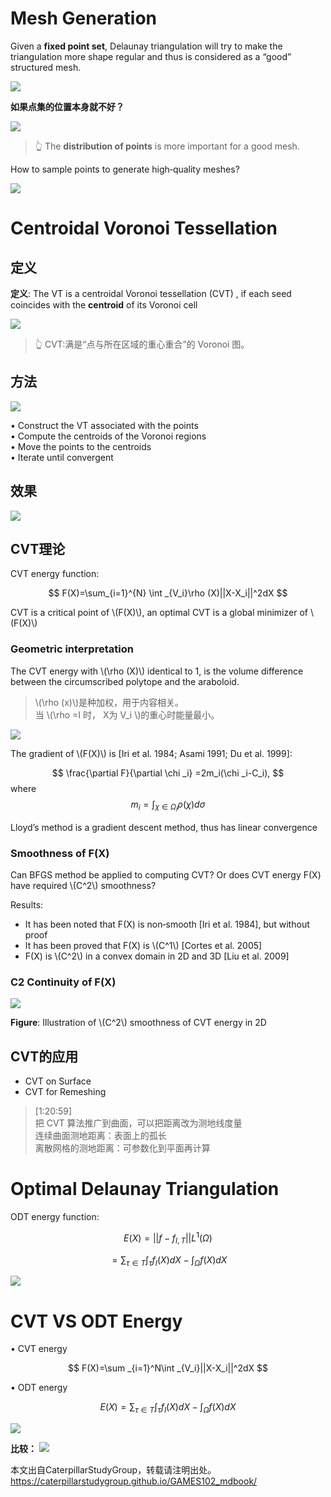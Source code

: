 # Mesh Generation    

Given a **fixed point set**, Delaunay triangulation will try to make the triangulation more shape regular and thus is considered as a “good” structured mesh.    

![](../assets/采样33.png)    

**如果点集的位置本身就不好？**

![](../assets/采样34.png)    

> &#x1F446; The **distribution of points** is more important for a good mesh.    

How to sample points to generate high‐quality meshes?    

![](../assets/采样35.png)    

# Centroidal Voronoi Tessellation     

## 定义

**定义**: The VT is a centroidal Voronoi tessellation (CVT) , if each seed coincides with the **centroid** of its Voronoi cell     

![](../assets/采样36.png)    

> &#x1F446; CVT:满是“点与所在区域的重心重合”的 Voronoi 图。    

## 方法

![](../RAW/83-1.png)

• Construct the  VT associated with the points    
• Compute the centroids of the Voronoi regions    
• Move the points to the centroids    
• Iterate until convergent    

## 效果

![](../assets/采样38.png)    

## CVT理论    

CVT energy function:    

$$
F(X)=\sum_{i=1}^{N} \int _{V_i}\rho (X)||X-X_i||^2dX
$$

CVT is a critical point of \\(F(X)\\), an optimal CVT is a global minimizer of \\(F(X)\\)    

### Geometric interpretation     

The CVT energy with \\(\rho (X)\\) identical to 1, is the volume difference between the circumscribed polytope and the araboloid.    

> \\(\rho (x)\\)是种加权，用于内容相关。    
当 \\(\rho =I 时， X为 V_i \\)的重心时能量最小。    

![](../assets/采样39.png)    

The gradient of \\(F(X)\\) is [Iri et al. 1984; Asami 1991; 
Du et al. 1999]:    

$$
\frac{\partial F}{\partial \chi _i} =2m_i(\chi _i-C_i),
$$
where 
$$
m_i=\int _{\chi\in \Omega _i }\rho (\chi )d\sigma
$$

Lloyd’s method is a gradient descent method, thus has linear convergence    
 
 

### Smoothness of F(X)    

Can BFGS method be applied to computing CVT? Or does CVT energy F(X) have required \\(C^2\\) smoothness?    

Results:   
- It has been noted that F(X) is non‐smooth [Iri et al. 
1984], but without proof    
- It has been proved that F(X) is \\(C^1\\) [Cortes et al. 2005]    
- F(X) is \\(C^2\\) in a convex domain in 2D and 3D [Liu et al. 2009]     


### C2 Continuity of F(X)    

![](../assets/采样40.png)    

**Figure**: Illustration of \\(C^2\\) smoothness of CVT energy in 2D     


## CVT的应用

- CVT on Surface    
- CVT for Remeshing    

> [1:20:59]    
把 CVT 算法推广到曲面，可以把距离改为测地线度量     
连续曲面测地距离：表面上的孤长    
离散网格的测地距离：可参数化到平面再计算 


# Optimal Delaunay Triangulation    

ODT energy function:    

$$
E(X)=||f-f_{I,T }||L^1(\Omega)
$$

$$
=\sum _{\tau \in T}\int _\tau f_I(X)dX-\int _\Omega f(X)dX
$$

![](../assets/采样43.png)    



# CVT VS ODT Energy    

• CVT energy    

$$
F(X)=\sum _{i=1}^N\int _{V_i}||X-X_i||^2dX
$$

• ODT energy    

$$
E(X)=\sum _{\tau \in T}\int _\tau f_I(X)dX-\int _\Omega f(X)dX
$$

![](../assets/采样44.png)    

**比较：**
![](../assets/采样46.png)    

本文出自CaterpillarStudyGroup，转载请注明出处。
https://caterpillarstudygroup.github.io/GAMES102_mdbook/  
